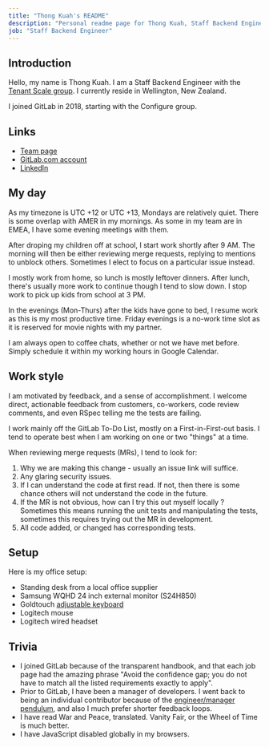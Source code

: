 ```yaml
---
title: "Thong Kuah's README"
description: "Personal readme page for Thong Kuah, Staff Backend Engineer, GitLab"
job: "Staff Backend Engineer"
---
```


## Introduction

Hello, my name is Thong Kuah. I am a Staff Backend Engineer with the [Tenant Scale group](/handbook/engineering/infrastructure-platforms/tenant-scale/). I currently reside in Wellington, New Zealand.

I joined GitLab in 2018, starting with the Configure group.

## Links

* [Team page](/handbook/company/team/#tkuah)
* [GitLab.com account](https://gitlab.com/tkuah)
* [LinkedIn](https://www.linkedin.com/in/thong-kuah/)

## My day

As my timezone is UTC +12 or UTC +13, Mondays are relatively quiet. There is some overlap with AMER in my mornings. As some in my team are in EMEA, I have some evening meetings with them.

After droping my children off at school, I start work shortly after 9 AM. The morning will then be either reviewing merge requests, replying to mentions to unblock others. Sometimes I elect to focus on a particular issue instead.

I mostly work from home, so lunch is mostly leftover dinners. After lunch, there's usually more work to continue though I tend to slow down. I stop work to pick up kids from school at 3 PM.

In the evenings (Mon-Thurs) after the kids have gone to bed, I resume work as this is my most productive time. Friday evenings is a no-work time slot as it is reserved for movie nights with my partner.

I am always open to coffee chats, whether or not we have met before. Simply schedule it within my working hours in Google Calendar.

## Work style

I am motivated by feedback, and a sense of accomplishment. I welcome direct, actionable feedback from customers, co-workers, code review comments, and even RSpec telling me the tests are failing.

I work mainly off the GitLab To-Do List, mostly on a First-in-First-out basis. I tend to operate best when I am working on one or two "things" at a time.

When reviewing merge requests (MRs), I tend to look for:

1. Why we are making this change - usually an issue link will suffice.
1. Any glaring security issues.
1. If I can understand the code at first read. If not, then there is some chance others will not understand the code in the future.
1. If the MR is not obvious, how can I try this out myself locally ? Sometimes this means running the unit tests and manipulating the tests, sometimes this requires trying out the MR in development.
1. All code added, or changed has corresponding tests.

## Setup

Here is my office setup:

* Standing desk from a local office supplier
* Samsung WQHD 24 inch external monitor (S24H850)
* Goldtouch [adjustable keyboard](https://www.goldtouch.com/v2-adjustable-keyboard/)
* Logitech mouse
* Logitech wired headset

## Trivia

* I joined GitLab because of the transparent handbook, and that each job page had the amazing phrase "Avoid the confidence gap; you do not have to match all the listed requirements exactly to apply".
* Prior to GitLab, I have been a manager of developers. I went back to being an individual contributor because of the [engineer/manager pendulum](https://charity.wtf/2017/05/11/the-engineer-manager-pendulum/), and also I much prefer shorter feedback loops.
* I have read War and Peace, translated. Vanity Fair, or the Wheel of Time is much better.
* I have JavaScript disabled globally in my browsers.
